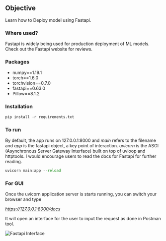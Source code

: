 ## **Objective**

Learn how to Deploy model using Fastapi.

### **Where used?**

Fastapi is widely being used for production deployment of ML models. Check out the Fastapi website for reviews.

### **Packages**

* numpy==1.19.1
* torch==1.6.0
* torchvision==0.7.0
* fastapi==0.63.0
* Pillow==8.1.2

### **Installation**
```python
pip install -r requirements.txt
```
### **To run**

By default, the app runs on 127.0.0.1:8000 and *main* refers to the filename and *app* is the fastapi object, a key point of interaction.
*uvicorn* is the ASGI (Asynchronous Server Gateway Interface) built on top of uvloop and httptools. I would encourage 
users to read the docs for Fastapi for further reading.

```python
uvicorn main:app --reload
```

### For GUI

Once the uvicorn application server is starts running, you can switch your browser and type

*https://127.0.0.1:8000/docs*

It will open an interface for the user to input the request as done in Postman tool.

![Fastapi Interface]('fastapi_gui.png')
